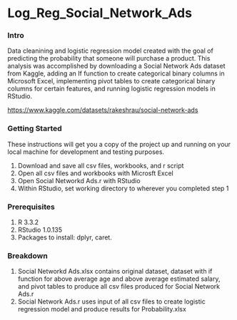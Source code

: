 # Log_Reg_Social_Network_Ads

### Intro
Data cleanining and logistic regression model created with the goal of predicting the probability that someone will purchase a product. This analysis was accomplished by downloading a Social Network Ads dataset from Kaggle, adding an If function to create categorical binary columns in Microsoft Excel, implementing pivot tables to create categorical binary columns for certain features, and running logistic regression models in RStudio.

https://www.kaggle.com/datasets/rakeshrau/social-network-ads

### Getting Started
These instructions will get you a copy of the project up and running on your local machine for development and testing purposes.

1. Download and save all csv files, workbooks, and r script
2. Open all csv files and workbooks with Microsft Excel
3. Open Social Networkd Ads.r with RStudio
4. Within RStudio, set working directory to wherever you completed step 1

### Prerequisites
1. R 3.3.2
2. RStudio 1.0.135
3. Packages to install: dplyr, caret.

### Breakdown
1. Social Networkd Ads.xlsx contains original dataset, dataset with if function for above average age and above average estimated salary, and pivot tables to produce all csv files produced for Social Network Ads.r
2. Social Network Ads.r uses input of all csv files to create logistic regression model and produce results for Probability.xlsx
